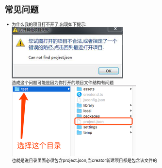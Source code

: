 # 常见问题
- 为什么我的项目打不开了,出现如下提示:    
![](../../../assets/cca8f613.png)      
造成这个问题可能是因为你打开的项目文件结构有问题
![](../../../assets/cf6a3db8.png)    
也就是说目录里面必须包含project.json,当creator新建项目都是包含该文件的